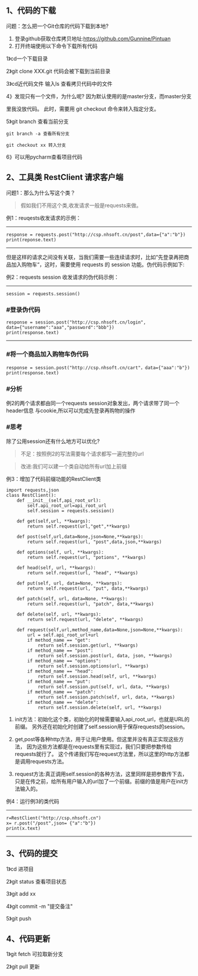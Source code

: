 ## 1、代码的下载
问题：怎么把一个Git仓库的代码下载到本地?

1. 登录github获取仓库拷贝地址:<https://github.com/Gunnine/Pintuan>
2. 打开终端使用以下命令下载所有代码
 
  1》cd一个下载目录
 
  2》git clone XXX.git 代码会被下载到当前目录
 
  3》cd近代码文件 输入ls 查看拷贝代码中的文件
  
  4》发现只有一个文件，为什么呢?
 因为默认使用的是master分支，而master分支

 里我没放代码。 此时，需要用 git checkout 命令来转入指定分支。

 5》git branch 查看当前分支

    git branch -a 查看所有分支

    git checkout xx 转入分支

 6》可以用pycharm查看项目代码

## 2、工具类 RestClient 请求客户端
问题1：那么为什么写这个类？
>假如我们不用这个类,收发请求一般是requests来做。

例1：reuqests收发请求的示例：

----
```
response = requests.post("http://csp.nhsoft.cn/post",data={"a":"b"})
print(reponse.text)
```
----

但是这样的请求之间没有关联，当我们需要一些连续请求时，比如“先登录再把商品加入购物车“，这时，需要使用 requests 的 session 功能。伪代码示例如下:

例2：requests session 收发请求的伪代码示例：

----
```
session = requests.session()
```
### #登录伪代码
```
response = session.post("http://csp.nhsoft.cn/login",
data={"username":"aaa","password":"bbb"})
print(response.text)
```
----
### #将一个商品加入购物车伪代码
```
response = session.post("http://csp.nhsoft.cn/cart"，data={"aaa":"b"})
print(response.text)
```
### #分析
例2的两个请求都由同一个requests session对象发出，两个请求带了同一个header信息
与cookie,所以可以完成先登录再购物的操作

### #思考
除了公用session还有什么地方可以优化?
>不足：按照例2的写法需要每个请求都写一遍完整的url

>改进:我们可以建一个类自动给所有url加上前缀

例3：增加了代码前缀功能的RestClient类
```
import requests,json
class RestClient():
    def __init__(self,api_root_url):
        self.api_root_url=api_root_url
        self.session = requests.session()

    def get(self,url, **kwargs):
        return self.request(url,"get",**kwargs)

    def post(self,url,data=None,json=None,**kwargs):
        return self.request(url, "post",data,json,**kwargs)

    def options(self, url, **kwargs):
        return self.request(url, "potions", **kwargs)

    def head(self, url, **kwargs):
        return self.request(url, "head", **kwargs)

    def put(self, url, data=None, **kwargs):
        return self.request(url, "put", data,**kwargs)

    def patch(self, url, data=None, **kwargs):
        return self.request(url, "patch", data,**kwargs)

    def delete(self, url, **kwargs):
        return self.request(url, "delete", **kwargs)

    def request(self,url,method_name,data=None,json=None,**kwargs):
        url = self.api_root_url+url
        if method_name == "get":
            return self.session.get(url, **kwargs)
        if method_name == "post":
            return self.session.post(url, data, json, **kwargs)
        if method_name == "options":
            return self.session.options(url, **kwargs)
        if method_name == "head":
            return self.session.head(self, url, **kwargs)
        if method_name == "put":
            return self.session.put(self, url, data, **kwargs)
        if method_name == "patch":
            return self.session.patch(self, url, data, **kwargs)
        if method_name == "delete":
            return self.session.delete(self, url, **kwargs)
```


1. init方法：初始化这个类，初始化的时候需要输入api_root_url，也就是URL的前缀。
另外还在初始化时创建了self.session用于保存requests的session。

2. get,post等各种http方法，用于让用户使用。但这里并没有真正实现这些方法，
因为这些方法都是在requests里有实现过，我们只要把参数传给requests就行了。
这个传递我们写在request方法里，所以这里的http方法都是调用requests方法。

3. request方法:真正调用self.session的各种方法，这里同样是把参数传下去，
只是在传之前，给所有用户输入的url加了一个前缀。前缀的值是用户在init方法输入的。

例4：运行例3的类代码

----
```
r=RestClient("http://csp.nhsoft.cn")
x= r.post("/post",json= {"a":"b"})
print(x.text)
```
----

## 3、代码的提交
  1》cd 进项目
  
  2》git status 查看项目状态
  
  3》git add xx
  
  4》git commit -m "提交备注"
  
  5》git push

## 4、代码更新
 1》git fetch 可拉取新分支
 
 2》git pull 更新

